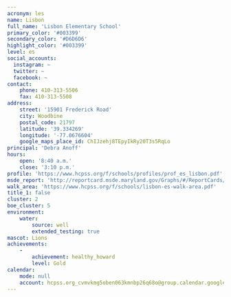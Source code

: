 ```yaml
---
acronym: les
name: Lisbon
full_name: 'Lisbon Elementary School'
primary_color: '#003399'
secondary_color: '#D6D6D6'
highlight_color: '#003399'
level: es
social_accounts:
  instagram: ~
  twitter: ~
  facebook: ~
contact:
    phone: 410-313-5506
    fax: 410-313-5508
address:
    street: '15901 Frederick Road'
    city: Woodbine
    postal_code: 21797
    latitude: '39.334269'
    longitude: '-77.0676604'
    google_maps_place_id: ChIJzehj8TEpyIkRy20T3s5RqLo
principal: 'Debra Anoff'
hours:
    open: '8:40 a.m.'
    close: '3:10 p.m.'
profile: 'https://www.hcpss.org/f/schools/profiles/prof_es_lisbon.pdf'
msde_report: 'http://reportcard.msde.maryland.gov/Graphs/#/ReportCards/ReportCardSchool/1//1/13/0407/'
walk_area: 'https://www.hcpss.org/f/schools/lisbon-es-walk-area.pdf'
title_1: false
cluster: 2
boe_cluster: 5
environment:
    water:
        source: well
        extended_testing: true
mascot: Lions
achievements:
    -
        achievement: healthy_howard
        level: Gold
calendar:
    mode: null
    account: hcpss.org_cvmvkmg5oben063kmnbp26q68o@group.calendar.google.com
---
```

